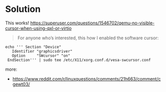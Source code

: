 # Solution
This works!
https://superuser.com/questions/1546702/qemu-no-visible-cursor-when-using-qxl-or-virtio

> For anyone who’s interested, this how I enabled the software cursor:

```
echo ''' Section "Device"
   Identifier "graphicsdriver"
   Option     "SWcursor" "on"
 EndSection''' | sudo tee /etc/X11/xorg.conf.d/vesa-swcursor.conf
 ```

more:
- https://www.reddit.com/r/linuxquestions/comments/21h663/comment/cgewt03/
